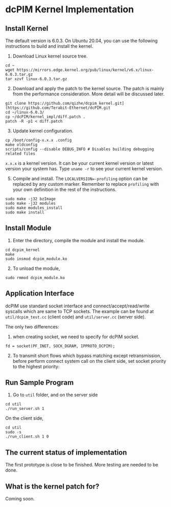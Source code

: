 # dcPIM Kernel Implementation


## Install Kernel
The default version is 6.0.3. On Ubuntu 20.04, you can use the following instructions to build and install the kernel.

1. Download Linux kernel source tree.

```
cd ~
wget https://mirrors.edge.kernel.org/pub/linux/kernel/v6.x/linux-6.0.3.tar.gz
tar xzvf linux-6.0.3.tar.gz
```

2. Download and apply the patch to the kernel source. The patch is mainly from the performance consideration. More detail will be discussed later.

```
git clone https://github.com/qizhe/dcpim_kernel.git](https://github.com/Terabit-Ethernet/dcPIM.git
cd ~/linux-6.0.3/
cp ~/dcPIM/kernel_impl/diff.patch .
patch -R -p1 < diff.patch
```

3. Update kernel configuration.

```
cp /boot/config-x.x.x .config
make oldconfig
scripts/config --disable DEBUG_INFO # Disables building debugging related files
```
`x.x.x` is a kernel version. It can be your current kernel version or latest version your system has. Type  `uname -r` to see your current kernel version.

5. Compile and install. The `LOCALVERSION=-profiling` option can be replaced by any custom marker. Remember to replace `profiling` with your own definition in the rest of the instructions.

```
sudo make -j32 bzImage
sudo make -j32 modules
sudo make modules_install
sudo make install
```

## Install Module 
1. Enter the directory, compile the module and install the module.
```
cd dcpim_kernel
make
sudo insmod dcpim_module.ko
```
2. To unload the module,
```
sudo rmmod dcpim_module.ko
```
## Application Interface 
dcPIM use standard socket interface and connect/accept/read/write syscalls which are same to TCP sockets. The example can be found at `util/dcpim_test.cc` (client code) and `util/server.cc` (server side).

The only two differences:

1. when creating socket,
we need to specify for dcPIM socket.
```
fd = socket(PF_INET, SOCK_DGRAM, IPPROTO_DCPIM);
```

2. To transmit short flows which bypass matching except retransmission, before perform connect system call on the client side,
set socket priority to the highest priority:



## Run Sample Program
1. Go to `util` folder, and on the server side
```
cd util
./run_server.sh 1
```
On the client side,
```
cd util
sudo -s
./run_client.sh 1 0
```


## The current status of implementation
The first prototype is close to be finished. More testing are needed to be done.

## What is the kernel patch for?
Coming soon.
